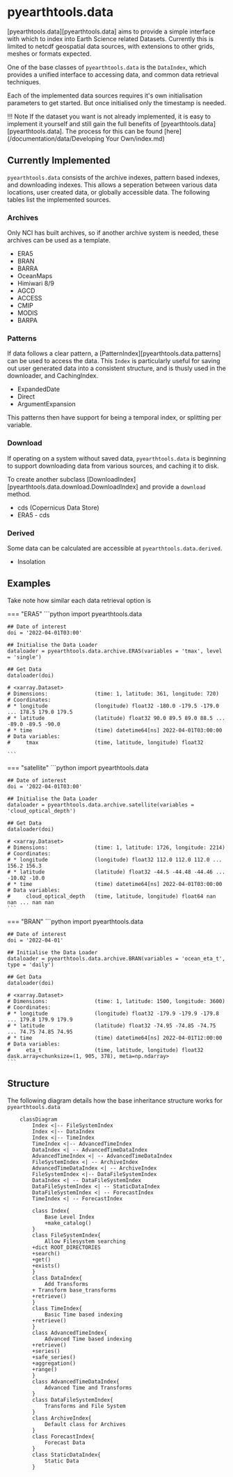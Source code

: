 # pyearthtools.data

[pyearthtools.data][pyearthtools.data] aims to provide a simple interface with which to index into Earth Science related Datasets. Currently this is limited to netcdf geospatial data sources, with extensions to other grids, meshes or formats expected.

One of the base classes of `pyearthtools.data` is the `DataIndex`, which provides a unified interface to accessing data, and common data retrieval techniques.

Each of the implemented data sources requires it's own initialisation parameters to get started. But once initialised only the timestamp is needed.

!!! Note
    If the dataset you want is not already implemented, it is easy to implement it yourself and still gain the full benefits of [pyearthtools.data][pyearthtools.data]. The process for this can be found [here](/documentation/data/Developing Your Own/index.md)

## Currently Implemented

`pyearthtools.data` consists of the archive indexes, pattern based indexes, and downloading indexes. This allows a seperation between various data locations, user created data, or globally accessible data. The following tables list the implemented sources.

### Archives

Only NCI has built archives, so if another archive system is needed, these archives can be used as a template.

- ERA5
- BRAN
- BARRA
- OceanMaps
- Himiwari 8/9
- AGCD
- ACCESS
- CMIP
- MODIS
- BARPA

### Patterns

If data follows a clear pattern, a [PatternIndex][pyearthtools.data.patterns] can be used to access the data. This `Index` is particularly useful for saving out user generated data into a consistent structure, and is thusly used in the downloader, and CachingIndex.

- ExpandedDate
- Direct
- ArgumentExpansion

This patterns then have support for being a temporal index, or splitting per variable.

### Download

If operating on a system without saved data, `pyearthtools.data` is beginning to support downloading data from various sources, and caching it to disk.

To create another subclass [DownloadIndex][pyearthtools.data.download.DownloadIndex] and provide a `download` method.

- cds (Copernicus Data Store)
- ERA5 - cds


### Derived

Some data can be calculated are accessible at `pyearthtools.data.derived`.

- Insolation

## Examples

Take note how similar each data retrieval option is

=== "ERA5"
    ```python
    import pyearthtools.data

    ## Date of interest
    doi = '2022-04-01T03:00'

    ## Initialise the Data Loader
    dataloader = pyearthtools.data.archive.ERA5(variables = 'tmax', level = 'single')

    ## Get Data
    dataloader(doi)

    # <xarray.Dataset>
    # Dimensions:               (time: 1, latitude: 361, longitude: 720)
    # Coordinates:
    # * longitude               (longitude) float32 -180.0 -179.5 -179.0 ... 178.5 179.0 179.5
    # * latitude                (latitude) float32 90.0 89.5 89.0 88.5 ... -89.0 -89.5 -90.0
    # * time                    (time) datetime64[ns] 2022-04-01T03:00:00
    # Data variables:
    #     tmax                  (time, latitude, longitude) float32 

    ```
=== "satellite"
    ```python
    import pyearthtools.data

    ## Date of interest
    doi = '2022-04-01T03:00'

    ## Initialise the Data Loader
    dataloader = pyearthtools.data.archive.satellite(variables = 'cloud_optical_depth')

    ## Get Data
    dataloader(doi)

    # <xarray.Dataset>
    # Dimensions:               (time: 1, latitude: 1726, longitude: 2214)
    # Coordinates:
    # * longitude               (longitude) float32 112.0 112.0 112.0 ... 156.2 156.3
    # * latitude                (latitude) float32 -44.5 -44.48 -44.46 ... -10.02 -10.0
    # * time                    (time) datetime64[ns] 2022-04-01T03:00:00
    # Data variables:
    #     cloud_optical_depth   (time, latitude, longitude) float64 nan nan ... nan nan
    ```

=== "BRAN"
    ```python
    import pyearthtools.data

    ## Date of interest
    doi = '2022-04-01'

    ## Initialise the Data Loader
    dataloader = pyearthtools.data.archive.BRAN(variables = 'ocean_eta_t', type = 'daily')

    ## Get Data
    dataloader(doi)

    # <xarray.Dataset>
    # Dimensions:               (time: 1, latitude: 1500, longitude: 3600)
    # Coordinates:
    # * longitude               (longitude) float32 -179.9 -179.9 -179.8 ... 179.8 179.9 179.9
    # * latitude                (latitude) float32 -74.95 -74.85 -74.75 ... 74.75 74.85 74.95
    # * time                    (time) datetime64[ns] 2022-04-01T12:00:00
    # Data variables:
    #     eta_t                 (time, latitude, longitude) float32 dask.array<chunksize=(1, 905, 378), meta=np.ndarray>
    ```

## Structure

The following diagram details how the base inheritance structure works for `pyearthtools.data`

```mermaid
    classDiagram
        Index <|-- FileSystemIndex
        Index <|-- DataIndex
        Index <|-- TimeIndex
        TimeIndex <|-- AdvancedTimeIndex
        DataIndex <| -- AdvancedTimeDataIndex
        AdvancedTimeIndex <| -- AdvancedTimeDataIndex
        FileSystemIndex <| -- ArchiveIndex
        AdvancedTimeDataIndex <| -- ArchiveIndex
        FileSystemIndex <|-- DataFileSystemIndex
        DataIndex <| -- DataFileSystemIndex
        DataFileSystemIndex <| -- StaticDataIndex
        DataFileSystemIndex <| -- ForecastIndex
        TimeIndex <| -- ForecastIndex

        class Index{
            Base Level Index
            +make_catalog()
        }
        class FileSystemIndex{
            Allow Filesystem searching
        +dict ROOT_DIRECTORIES
        +search()
        +get()
        +exists()
        }
        class DataIndex{
            Add Transforms
        + Transform base_transforms
        +retrieve()
        }
        class TimeIndex{
            Basic Time based indexing
        +retrieve()
        }
        class AdvancedTimeIndex{
            Advanced Time based indexing
        +retrieve()
        +series()
        +safe_series()
        +aggregation()
        +range()
        }
        class AdvancedTimeDataIndex{
            Advanced Time and Transforms
        }
        class DataFileSystemIndex{
            Transforms and File System
        }
        class ArchiveIndex{
            Default class for Archives
        }
        class ForecastIndex{
            Forecast Data
        }
        class StaticDataIndex{
            Static Data
        }
```

